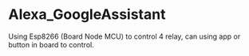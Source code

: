 # Alexa_GoogleAssistant
Using Esp8266 (Board Node MCU) to control 4 relay, can using app or button in board to control.

